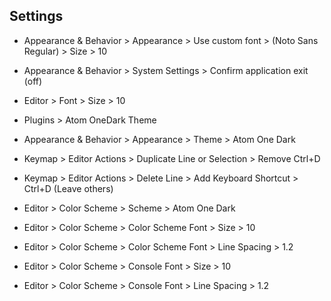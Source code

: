 ## Settings

- Appearance & Behavior > Appearance > Use custom font > (Noto Sans Regular) > Size > 10
- Appearance & Behavior > System Settings > Confirm application exit (off)
- Editor > Font > Size > 10

- Plugins > Atom OneDark Theme
- Appearance & Behavior > Appearance > Theme > Atom One Dark
- Keymap > Editor Actions > Duplicate Line or Selection > Remove Ctrl+D
- Keymap > Editor Actions > Delete Line > Add Keyboard Shortcut > Ctrl+D (Leave others)
- Editor > Color Scheme > Scheme > Atom One Dark
- Editor > Color Scheme > Color Scheme Font > Size > 10
- Editor > Color Scheme > Color Scheme Font > Line Spacing > 1.2
- Editor > Color Scheme > Console Font > Size > 10
- Editor > Color Scheme > Console Font > Line Spacing > 1.2
